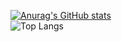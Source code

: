 [![Anurag's GitHub stats](https://github-readme-stats.vercel.app/api?username=whatdidyouexpect&icons=true&theme=tokyonight)](https://github.com/anuraghazra/github-readme-stats)
<br>
![Top Langs](https://github-readme-stats.vercel.app/api/top-langs/?username=whatdidyouexpect&hide_progress=true&icons=true&theme=tokyonight)
<!--
**WhatDidYouExpect/WhatDidYouExpect** is a ✨ _special_ ✨ repository because its `README.md` (this file) appears on your GitHub profile.

Here are some ideas to get you started:

- 🔭 I’m currently working on ...
- 🌱 I’m currently learning ...
- 👯 I’m looking to collaborate on ...
- 🤔 I’m looking for help with ...
- 💬 Ask me about ...
- 📫 How to reach me: ...
- 😄 Pronouns: ...
- ⚡ Fun fact: ...
-->
